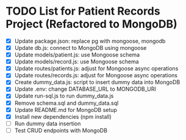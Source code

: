 # TODO List for Patient Records Project (Refactored to MongoDB)

- [x] Update package.json: replace pg with mongoose, mongodb
- [x] Update db.js: connect to MongoDB using mongoose
- [x] Update models/patient.js: use Mongoose schema
- [x] Update models/record.js: use Mongoose schema
- [x] Update routes/patients.js: adjust for Mongoose async operations
- [x] Update routes/records.js: adjust for Mongoose async operations
- [x] Create dummy_data.js: script to insert dummy data into MongoDB
- [x] Update .env: change DATABASE_URL to MONGODB_URI
- [x] Update run-sql.js to run dummy_data.js
- [x] Remove schema.sql and dummy_data.sql
- [x] Update README.md for MongoDB setup
- [x] Install new dependencies (npm install)
- [ ] Run dummy data insertion
- [ ] Test CRUD endpoints with MongoDB
